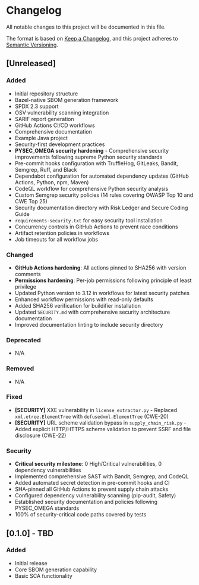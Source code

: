 # Changelog

All notable changes to this project will be documented in this file.

The format is based on [Keep a Changelog](https://keepachangelog.com/en/1.0.0/),
and this project adheres to [Semantic Versioning](https://semver.org/spec/v2.0.0.html).

## [Unreleased]

### Added

- Initial repository structure
- Bazel-native SBOM generation framework
- SPDX 2.3 support
- OSV vulnerability scanning integration
- SARIF report generation
- GitHub Actions CI/CD workflows
- Comprehensive documentation
- Example Java project
- Security-first development practices
- **PYSEC_OMEGA security hardening** - Comprehensive security improvements following supreme Python security standards
- Pre-commit hooks configuration with TruffleHog, GitLeaks, Bandit, Semgrep, Ruff, and Black
- Dependabot configuration for automated dependency updates (GitHub Actions, Python, npm, Maven)
- CodeQL workflow for comprehensive Python security analysis
- Custom Semgrep security policies (14 rules covering OWASP Top 10 and CWE Top 25)
- Security documentation directory with Risk Ledger and Secure Coding Guide
- `requirements-security.txt` for easy security tool installation
- Concurrency controls in GitHub Actions to prevent race conditions
- Artifact retention policies in workflows
- Job timeouts for all workflow jobs

### Changed

- **GitHub Actions hardening**: All actions pinned to SHA256 with version comments
- **Permissions hardening**: Per-job permissions following principle of least privilege
- Updated Python version to 3.12 in workflows for latest security patches
- Enhanced workflow permissions with read-only defaults
- Added SHA256 verification for buildifier installation
- Updated `SECURITY.md` with comprehensive security architecture documentation
- Improved documentation linting to include security directory

### Deprecated

- N/A

### Removed

- N/A

### Fixed

- **[SECURITY]** XXE vulnerability in `license_extractor.py` - Replaced `xml.etree.ElementTree` with `defusedxml.ElementTree` (CWE-20)
- **[SECURITY]** URL scheme validation bypass in `supply_chain_risk.py` - Added explicit HTTP/HTTPS scheme validation to prevent SSRF and file disclosure (CWE-22)

### Security

- **Critical security milestone**: 0 High/Critical vulnerabilities, 0 dependency vulnerabilities
- Implemented comprehensive SAST with Bandit, Semgrep, and CodeQL
- Added automated secret detection in pre-commit hooks and CI
- SHA-pinned all GitHub Actions to prevent supply chain attacks
- Configured dependency vulnerability scanning (pip-audit, Safety)
- Established security documentation and policies following PYSEC_OMEGA standards
- 100% of security-critical code paths covered by tests

## [0.1.0] - TBD

### Added

- Initial release
- Core SBOM generation capability
- Basic SCA functionality
